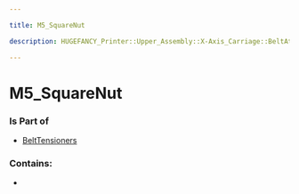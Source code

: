 ```yaml
---

title: M5_SquareNut

description: HUGEFANCY_Printer::Upper_Assembly::X-Axis_Carriage::BeltAttachments::BeltTensioners::M5_SquareNut

---
```

# M5_SquareNut
<script>
    var geoarray = '{"M5_SquareNut": {}}';
</script>
<script>
    var basepath = '/assets/HUGEFANCY_Printer/Upper_Assembly/X-Axis_Carriage/BeltAttachments/BeltTensioners/';
</script>
<link rel="stylesheet" href="/css/container.css">

<div id="container"></div>

<!-- these are the required scripts for the three.js scene -->
<script src="/lib/three.min.js"></script>
<script src="/lib/OrbitControls.js"></script>
<script src="/lib/RectAreaLightUniformsLib.js"></script>
<!-- this is your app's lib file -->
<script src="/lib/triceratops_app.js"></script>
### Is Part of
- [BeltTensioners](../BeltTensioners)  

### Contains:
- [](./M5_SquareNut/)

